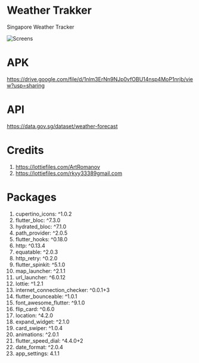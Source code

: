 # Weather Trakker

Singapore Weather Tracker

![Screens](https://user-images.githubusercontent.com/79257863/138235012-87684f0a-bfcc-42a8-bcbb-927953dbdaa3.png)

# APK
https://drive.google.com/file/d/1nlm3ErNn9NJp0vfOBU14nsp4MoP1nrjb/view?usp=sharing

# API
https://data.gov.sg/dataset/weather-forecast

# Credits
  1. https://lottiefiles.com/ArtRomanov
  2. https://lottiefiles.com/rkyy33389gmail.com

# Packages
  1. cupertino_icons: ^1.0.2
  2. flutter_bloc: ^7.3.0
  3. hydrated_bloc: ^7.1.0
  4. path_provider: ^2.0.5
  5. flutter_hooks: ^0.18.0
  6. http: ^0.13.4
  7. equatable: ^2.0.3
  8. http_retry: ^0.2.0
  9. flutter_spinkit: ^5.1.0
  10. map_launcher: ^2.1.1
  11. url_launcher: ^6.0.12
  12. lottie: ^1.2.1
  13. internet_connection_checker: ^0.0.1+3
  14. flutter_bounceable: ^1.0.1
  15. font_awesome_flutter: ^9.1.0
  16. flip_card: ^0.6.0
  17. location: ^4.2.0
  18. expand_widget: ^2.1.0
  19. card_swiper: ^1.0.4
  20. animations: ^2.0.1
  21. flutter_speed_dial: ^4.4.0+2
  22. date_format: ^2.0.4
  23. app_settings: 4.1.1

